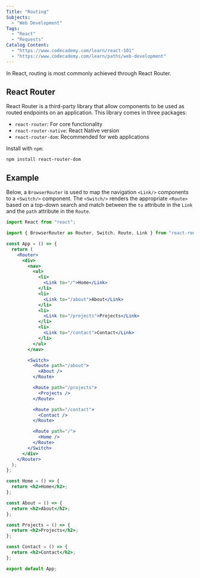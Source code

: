 ```yaml
---
Title: "Routing"
Subjects:
  - "Web Development"
Tags:
  - "React"
  - "Requests"
Catalog Content:
  - "https://www.codecademy.com/learn/react-101"
  - "https://www.codecademy.com/learn/paths/web-development"
---
```


In React, routing is most commonly achieved through React Router.

## React Router

React Router is a third-party library that allow components to be used as routed endpoints on an application. This library comes in three packages:

- `react-router`: For core functionality
- `react-router-native`: React Native version
- `react-router-dom`: Recommended for web applications

Install with `npm`:

```
npm install react-router-dom
```

## Example

Below, a `BrowserRouter` is used to map the navigation `<Link/>` components to a `<Switch/>` component. The `<Switch/>` renders the appropriate `<Route>` based on a top-down search and match between the `to` attribute in the `Link` and the `path` attribute in the `Route`.

```jsx
import React from "react";

import { BrowserRouter as Router, Switch, Route, Link } from "react-router-dom";

const App = () => {
  return (
    <Router>
      <div>
        <nav>
          <ul>
            <li>
              <Link to="/">Home</Link>
            </li>
            <li>
              <Link to="/about">About</Link>
            </li>
            <li>
              <Link to="/projects">Projects</Link>
            </li>
            <li>
              <Link to="/contact">Contact</Link>
            </li>
          </ul>
        </nav>

        <Switch>
          <Route path="/about">
            <About />
          </Route>

          <Route path="/projects">
            <Projects />
          </Route>

          <Route path="/contact">
            <Contact />
          </Route>

          <Route path="/">
            <Home />
          </Route>
        </Switch>
      </div>
    </Router>
  );
};

const Home = () => {
  return <h2>Home</h2>;
};

const About = () => {
  return <h2>About</h2>;
};

const Projects = () => {
  return <h2>Projects</h2>;
};

const Contact = () => {
  return <h2>Contact</h2>;
};

export default App;
```

